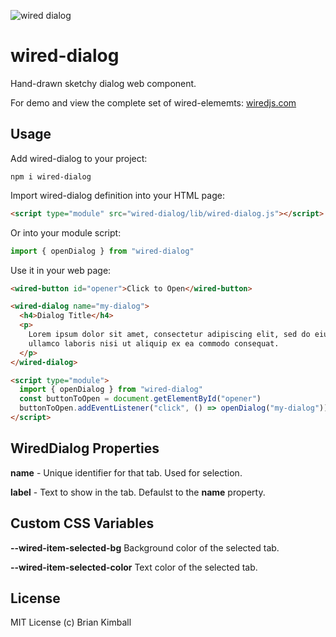![wired dialog](https://rawcdn.githack.com/bvkimball/wired-dialog/defa4188750145578cb76f2329827b16a2bdafab/example/wired-dialog.gif)

# wired-dialog

Hand-drawn sketchy dialog web component.

For demo and view the complete set of wired-elememts: [wiredjs.com](http://wiredjs.com/)

## Usage

Add wired-dialog to your project:

```
npm i wired-dialog
```

Import wired-dialog definition into your HTML page:

```html
<script type="module" src="wired-dialog/lib/wired-dialog.js"></script>
```

Or into your module script:

```javascript
import { openDialog } from "wired-dialog"
```

Use it in your web page:

```html
<wired-button id="opener">Click to Open</wired-button>

<wired-dialog name="my-dialog">
  <h4>Dialog Title</h4>
  <p>
    Lorem ipsum dolor sit amet, consectetur adipiscing elit, sed do eiusmod tempor incididunt ut labore et dolore magna aliqua. Ut enim ad minim veniam, quis nostrud exercitation
    ullamco laboris nisi ut aliquip ex ea commodo consequat.
  </p>
</wired-dialog>

<script type="module">
  import { openDialog } from "wired-dialog"
  const buttonToOpen = document.getElementById("opener")
  buttonToOpen.addEventListener("click", () => openDialog("my-dialog"))
</script>
```

## WiredDialog Properties

**name** - Unique identifier for that tab. Used for selection.

**label** - Text to show in the tab. Defaulst to the **name** property.

## Custom CSS Variables

**--wired-item-selected-bg** Background color of the selected tab.

**--wired-item-selected-color** Text color of the selected tab.

## License

MIT License (c) Brian Kimball
